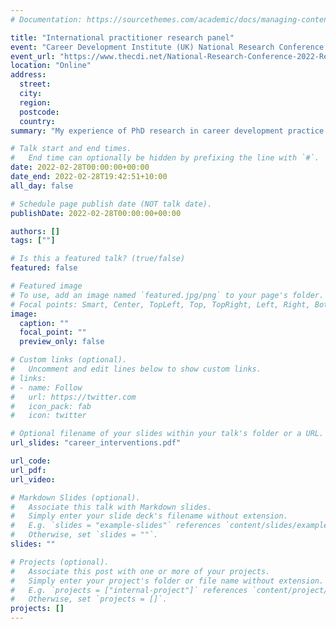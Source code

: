 ```yaml
---
# Documentation: https://sourcethemes.com/academic/docs/managing-content/

title: "International practitioner research panel"
event: "Career Development Institute (UK) National Research Conference for Careers Practitioners"
event_url: "https://www.thecdi.net/National-Research-Conference-2022-Resources"
location: "Online"
address:
  street:
  city:
  region:
  postcode:
  country:
summary: "My experience of PhD research in career development practice."

# Talk start and end times.
#   End time can optionally be hidden by prefixing the line with `#`.
date: 2022-02-28T00:00:00+00:00
date_end: 2022-02-28T19:42:51+10:00
all_day: false

# Schedule page publish date (NOT talk date).
publishDate: 2022-02-28T00:00:00+00:00

authors: []
tags: [""]

# Is this a featured talk? (true/false)
featured: false

# Featured image
# To use, add an image named `featured.jpg/png` to your page's folder.
# Focal points: Smart, Center, TopLeft, Top, TopRight, Left, Right, BottomLeft, Bottom, BottomRight.
image:
  caption: ""
  focal_point: ""
  preview_only: false

# Custom links (optional).
#   Uncomment and edit lines below to show custom links.
# links:
# - name: Follow
#   url: https://twitter.com
#   icon_pack: fab
#   icon: twitter

# Optional filename of your slides within your talk's folder or a URL.
url_slides: "career_interventions.pdf"

url_code:
url_pdf:
url_video:

# Markdown Slides (optional).
#   Associate this talk with Markdown slides.
#   Simply enter your slide deck's filename without extension.
#   E.g. `slides = "example-slides"` references `content/slides/example-slides.md`.
#   Otherwise, set `slides = ""`.
slides: ""

# Projects (optional).
#   Associate this post with one or more of your projects.
#   Simply enter your project's folder or file name without extension.
#   E.g. `projects = ["internal-project"]` references `content/project/deep-learning/index.md`.
#   Otherwise, set `projects = []`.
projects: []
---
```

